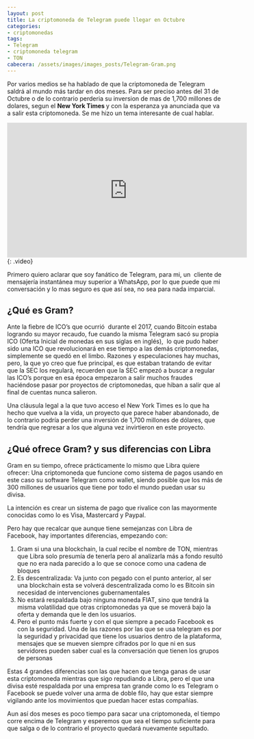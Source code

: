 ```yaml
---
layout: post
title: La criptomoneda de Telegram puede llegar en Octubre
categories:
- criptomonedas
tags: 
- Telegram
- criptomoneda telegram
- TON
cabecera: /assets/images/images_posts/Telegram-Gram.png
---
```

<p>Por varios medios se ha hablado de que la criptomoneda de Telegram saldrá al mundo más tardar en dos meses. Para ser preciso antes del 31 de Octubre o de lo contrario perderia su inversion de mas de 1,700 millones de dolares, segun el <strong>New York Times </strong>y con la esperanza ya anunciada que va a salir esta criptomoneda. Se me hizo un tema interesante de cual hablar.</p>

<iframe width="560" height="315" src="https://www.youtube.com/embed/7LRxf_ZIkMo" frameborder="0" allow="accelerometer; autoplay; encrypted-media; gyroscope; picture-in-picture" allowfullscreen></iframe>
{: .video}

<p>Primero quiero aclarar que soy fanático de Telegram, para mi, un&nbsp; cliente de mensajería instantánea muy superior a WhatsApp, por lo que puede que mi conversación y lo mas seguro es que así sea, no sea para nada imparcial.</p>

<h2 class="subtitle is-2 has-text-centered has-text-weight-bold">¿Qué es Gram?</h2>

<p>Ante la fiebre de ICO’s que ocurrió&nbsp; durante el  2017, cuando Bitcoin estaba logrando su mayor recaudo, fue cuando la misma Telegram sacó su propia ICO (Oferta Inicial de monedas en sus siglas en inglés),&nbsp; lo que pudo haber sido una ICO que revolucionará en ese tiempo a las demás criptomonedas, simplemente se  quedó en el limbo. Razones y especulaciones hay muchas, pero, la que yo creo que fue principal, es que estaban tratando de evitar que la SEC los regulará, recuerden que la SEC empezó a buscar a regular las ICO’s porque en esa época empezaron a salir muchos fraudes haciéndose pasar por proyectos de criptomonedas, que hiban a salir que al final de cuentas nunca salieron.</p>

<p>Una cláusula legal a la que tuvo acceso el New York Times es lo que ha hecho que vuelva a la vida, un proyecto que parece haber abandonado, de lo contrario podría perder una inversión de 1,700 millones de dólares, que tendría que regresar a los que alguna vez invirtieron en este proyecto.</p>

<h2>¿Qué ofrece Gram? y sus diferencias con Libra</h2>

<p>Gram en su tiempo, ofrece prácticamente lo mismo que Libra quiere ofrecer: Una criptomoneda que funcione como sistema de pagos usando en este caso su software Telegram como wallet, siendo posible que los más de 300 millones de usuarios que tiene por todo el mundo puedan usar su divisa.</p>

<p>La intención es crear un sistema de pago que rivalice con las mayormente conocidas como lo es Visa, Mastercard y Paypal.</p>

<p>Pero hay que recalcar que aunque tiene semejanzas con Libra de Facebook, hay importantes diferencias, empezando con:</p>

<ol>
<li>Gram si una una blockchain, la cual recibe el nombre de TON, mientras que Libra solo presumía de tenerla pero al analizarla más a fondo resultó que no era nada parecido a lo que se conoce como una cadena de bloques</li>
<li>Es descentralizada: Va junto con pegado con el punto anterior, al ser una blockchain esta se volverá descentralizada como lo es Bitcoin sin necesidad de intervenciones gubernamentales</li>
<li>No estará respaldada bajo ninguna moneda FIAT, sino que tendrá la misma volatilidad que otras criptomonedas ya que se moverá bajo la oferta y demanda que le den los usuarios.</li>
<li>Pero el punto más fuerte y con el que siempre a pecado Facebook es con la seguridad. Una de las razones por las que se usa telegram es por la seguridad y privacidad que tiene los usuarios dentro de la plataforma, mensajes que se mueven siempre cifrados por lo que ni en sus servidores pueden saber cual es la conversación que tienen los grupos de personas</li>
</ol>

<p>Estas 4 grandes diferencias son las que hacen que tenga ganas de usar esta criptomoneda mientras que sigo repudiando a Libra, pero el que una divisa esté respaldada por una empresa tan grande como lo es Telegram o Facebook se puede volver una arma de doble filo, hay que estar siempre vigilando ante los movimientos que puedan hacer estas compañías.</p>

<p>Aun así dos meses es poco tiempo para sacar una criptomoneda, el tiempo corre encima de Telegram y esperemos que sea el tiempo suficiente para que salga o de lo contrario el proyecto quedará nuevamente sepultado.</p>

